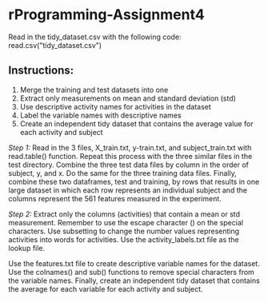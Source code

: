 # rProgramming-Assignment4

Read in the tidy_dataset.csv with the following code: read.csv("tidy_dataset.csv")

## Instructions:

1. Merge the training and test datasets into one
2. Extract only measurements on mean and standard deviation (std)
3. Use descriptive activity names for activities in the dataset
4. Label the variable names with descriptive names
5. Create an independent tidy dataset that contains the average value for each activity and subject

*Step 1:*
Read in the 3 files, X_train.txt, y-train.txt, and subject_train.txt with read.table() function.  Repeat this process with the three similar files in the test directory. Combine the three test data files by column in the order of subject, y, and x.  Do the same for the three training data files. Finally, combine these two dataframes, test and training, by rows that results in one large dataset in which each row represents an individual subject and the columns represent the 561 features measured in the experiment. 

*Step 2:*
Extract only the columns (activities) that contain a mean or std measurement.  Remember to use the escape character (\) on the special characters. Use subsetting to change the number values representing activities into words for activities.  Use the activity_labels.txt file as the lookup file.  

Use the features.txt file to create descriptive variable names for the dataset.  Use the colnames() and sub() functions to remove special characters from the variable names. Finally, create an independent tidy dataset that contains the average for each variable for each activity and subject.